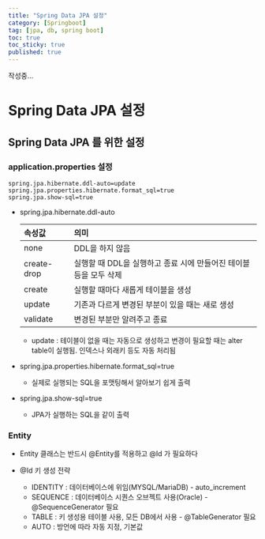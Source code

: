 ```yaml
---
title: "Spring Data JPA 설정"
category: [Springboot]
tag: [jpa, db, spring boot]
toc: true
toc_sticky: true
published: true
---
```

작성중...

# Spring Data JPA 설정

## Spring Data JPA 를 위한 설정

### application.properties 설정 
```properties
spring.jpa.hibernate.ddl-auto=update
spring.jpa.properties.hibernate.format_sql=true
spring.jpa.show-sql=true
```

- spring.jpa.hibernate.ddl-auto

    |   속성값          |    의미    |
    |   :---            |   :---    |
    |    none           |   DDL을 하지 않음                                                 |
    |    create-drop    |   실행할 때 DDL을 실행하고 종료 시에 만들어진 테이블 등을 모두 삭제   |
    |    create         |   실행할 때마다 새롭게 테이블을 생성                                |
    |    update         |   기존과 다르게 변경된 부분이 있을 때는 새로 생성                    |
    |    validate       |   변경된 부분만 알려주고 종료                                      |

    - update : 테이블이 없을 때는 자동으로 생성하고 변경이 필요할 때는 alter table이 실행됨. 인덱스나 외래키 등도 자동 처리됨

- spring.jpa.properties.hibernate.format_sql=true
    - 실제로 실행되는 SQL을 포맷팅해서 알아보기 쉽게 출력

- spring.jpa.show-sql=true
    - JPA가 실행하는 SQL을 같이 출력

### Entity

- Entity 클래스는 반드시 @Entity를 적용하고 @Id 가 필요하다
- @Id 키 생성 전략

    - IDENTITY : 데이터베이스에 위임(MYSQL/MariaDB) - auto_increment
    - SEQUENCE : 데이터베이스 시퀀스 오브젝트 사용(Oracle) - @SequenceGenerator 필요
    - TABLE : 키 생성용 테이블 사용, 모든 DB에서 사용 - @TableGenerator 필요
    - AUTO : 방언에 따라 자동 지정, 기본값